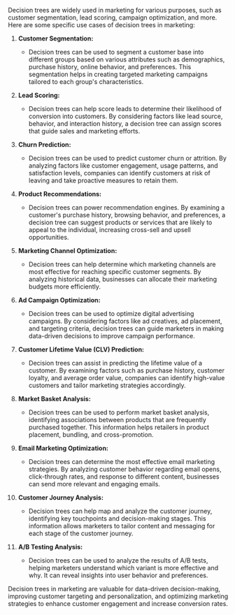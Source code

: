 Decision trees are widely used in marketing for various purposes, such as customer segmentation, lead scoring, campaign optimization, and more. Here are some specific use cases of decision trees in marketing:

1. **Customer Segmentation:**
   - Decision trees can be used to segment a customer base into different groups based on various attributes such as demographics, purchase history, online behavior, and preferences. This segmentation helps in creating targeted marketing campaigns tailored to each group's characteristics.

2. **Lead Scoring:**
   - Decision trees can help score leads to determine their likelihood of conversion into customers. By considering factors like lead source, behavior, and interaction history, a decision tree can assign scores that guide sales and marketing efforts.

3. **Churn Prediction:**
   - Decision trees can be used to predict customer churn or attrition. By analyzing factors like customer engagement, usage patterns, and satisfaction levels, companies can identify customers at risk of leaving and take proactive measures to retain them.

4. **Product Recommendations:**
   - Decision trees can power recommendation engines. By examining a customer's purchase history, browsing behavior, and preferences, a decision tree can suggest products or services that are likely to appeal to the individual, increasing cross-sell and upsell opportunities.

5. **Marketing Channel Optimization:**
   - Decision trees can help determine which marketing channels are most effective for reaching specific customer segments. By analyzing historical data, businesses can allocate their marketing budgets more efficiently.

6. **Ad Campaign Optimization:**
   - Decision trees can be used to optimize digital advertising campaigns. By considering factors like ad creatives, ad placement, and targeting criteria, decision trees can guide marketers in making data-driven decisions to improve campaign performance.

7. **Customer Lifetime Value (CLV) Prediction:**
   - Decision trees can assist in predicting the lifetime value of a customer. By examining factors such as purchase history, customer loyalty, and average order value, companies can identify high-value customers and tailor marketing strategies accordingly.

8. **Market Basket Analysis:**
   - Decision trees can be used to perform market basket analysis, identifying associations between products that are frequently purchased together. This information helps retailers in product placement, bundling, and cross-promotion.

9. **Email Marketing Optimization:**
   - Decision trees can determine the most effective email marketing strategies. By analyzing customer behavior regarding email opens, click-through rates, and response to different content, businesses can send more relevant and engaging emails.

10. **Customer Journey Analysis:**
    - Decision trees can help map and analyze the customer journey, identifying key touchpoints and decision-making stages. This information allows marketers to tailor content and messaging for each stage of the customer journey.

11. **A/B Testing Analysis:**
    - Decision trees can be used to analyze the results of A/B tests, helping marketers understand which variant is more effective and why. It can reveal insights into user behavior and preferences.

Decision trees in marketing are valuable for data-driven decision-making, improving customer targeting and personalization, and optimizing marketing strategies to enhance customer engagement and increase conversion rates.
